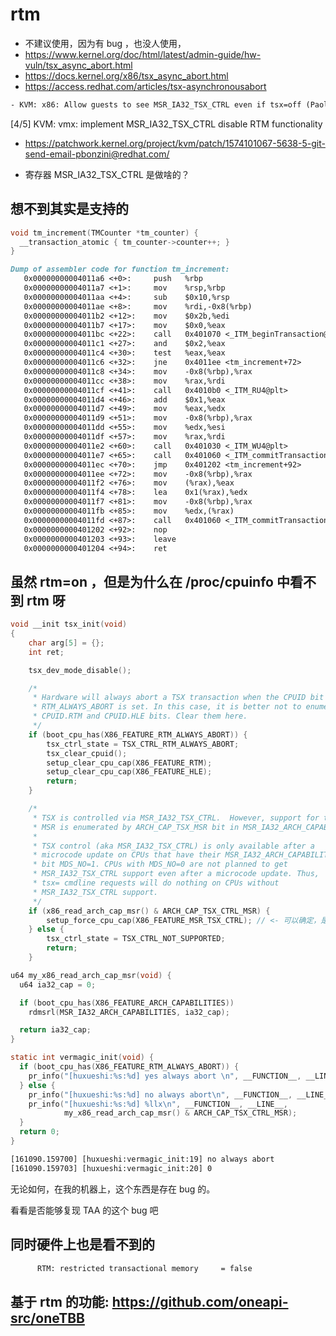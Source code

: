 # rtm

- 不建议使用，因为有 bug ，也没人使用，
- https://www.kernel.org/doc/html/latest/admin-guide/hw-vuln/tsx_async_abort.html
- https://docs.kernel.org/x86/tsx_async_abort.html
- https://access.redhat.com/articles/tsx-asynchronousabort

```txt
- KVM: x86: Allow guests to see MSR_IA32_TSX_CTRL even if tsx=off (Paolo Bonzini) [1912448]
```

[4/5] KVM: vmx: implement MSR_IA32_TSX_CTRL disable RTM functionality

- https://patchwork.kernel.org/project/kvm/patch/1574101067-5638-5-git-send-email-pbonzini@redhat.com/

- 寄存器 MSR_IA32_TSX_CTRL 是做啥的？


## 想不到其实是支持的
```c
void tm_increment(TMCounter *tm_counter) {
  __transaction_atomic { tm_counter->counter++; }
}
```

```md
Dump of assembler code for function tm_increment:
   0x00000000004011a6 <+0>:     push   %rbp
   0x00000000004011a7 <+1>:     mov    %rsp,%rbp
   0x00000000004011aa <+4>:     sub    $0x10,%rsp
   0x00000000004011ae <+8>:     mov    %rdi,-0x8(%rbp)
   0x00000000004011b2 <+12>:    mov    $0x2b,%edi
   0x00000000004011b7 <+17>:    mov    $0x0,%eax
   0x00000000004011bc <+22>:    call   0x401070 <_ITM_beginTransaction@plt>
   0x00000000004011c1 <+27>:    and    $0x2,%eax
   0x00000000004011c4 <+30>:    test   %eax,%eax
   0x00000000004011c6 <+32>:    jne    0x4011ee <tm_increment+72>
   0x00000000004011c8 <+34>:    mov    -0x8(%rbp),%rax
   0x00000000004011cc <+38>:    mov    %rax,%rdi
   0x00000000004011cf <+41>:    call   0x4010b0 <_ITM_RU4@plt>
   0x00000000004011d4 <+46>:    add    $0x1,%eax
   0x00000000004011d7 <+49>:    mov    %eax,%edx
   0x00000000004011d9 <+51>:    mov    -0x8(%rbp),%rax
   0x00000000004011dd <+55>:    mov    %edx,%esi
   0x00000000004011df <+57>:    mov    %rax,%rdi
   0x00000000004011e2 <+60>:    call   0x401030 <_ITM_WU4@plt>
   0x00000000004011e7 <+65>:    call   0x401060 <_ITM_commitTransaction@plt>
   0x00000000004011ec <+70>:    jmp    0x401202 <tm_increment+92>
   0x00000000004011ee <+72>:    mov    -0x8(%rbp),%rax
   0x00000000004011f2 <+76>:    mov    (%rax),%eax
   0x00000000004011f4 <+78>:    lea    0x1(%rax),%edx
   0x00000000004011f7 <+81>:    mov    -0x8(%rbp),%rax
   0x00000000004011fb <+85>:    mov    %edx,(%rax)
   0x00000000004011fd <+87>:    call   0x401060 <_ITM_commitTransaction@plt>
   0x0000000000401202 <+92>:    nop
   0x0000000000401203 <+93>:    leave
   0x0000000000401204 <+94>:    ret
```

## 虽然 rtm=on ，但是为什么在 /proc/cpuinfo 中看不到 rtm 呀


```c
void __init tsx_init(void)
{
	char arg[5] = {};
	int ret;

	tsx_dev_mode_disable();

	/*
	 * Hardware will always abort a TSX transaction when the CPUID bit
	 * RTM_ALWAYS_ABORT is set. In this case, it is better not to enumerate
	 * CPUID.RTM and CPUID.HLE bits. Clear them here.
	 */
	if (boot_cpu_has(X86_FEATURE_RTM_ALWAYS_ABORT)) {
		tsx_ctrl_state = TSX_CTRL_RTM_ALWAYS_ABORT;
		tsx_clear_cpuid();
		setup_clear_cpu_cap(X86_FEATURE_RTM);
		setup_clear_cpu_cap(X86_FEATURE_HLE);
		return;
	}

	/*
	 * TSX is controlled via MSR_IA32_TSX_CTRL.  However, support for this
	 * MSR is enumerated by ARCH_CAP_TSX_MSR bit in MSR_IA32_ARCH_CAPABILITIES.
	 *
	 * TSX control (aka MSR_IA32_TSX_CTRL) is only available after a
	 * microcode update on CPUs that have their MSR_IA32_ARCH_CAPABILITIES
	 * bit MDS_NO=1. CPUs with MDS_NO=0 are not planned to get
	 * MSR_IA32_TSX_CTRL support even after a microcode update. Thus,
	 * tsx= cmdline requests will do nothing on CPUs without
	 * MSR_IA32_TSX_CTRL support.
	 */
	if (x86_read_arch_cap_msr() & ARCH_CAP_TSX_CTRL_MSR) {
		setup_force_cpu_cap(X86_FEATURE_MSR_TSX_CTRL); // <- 可以确定，是从这里走的，其实 cmdline 根本没用
	} else {
		tsx_ctrl_state = TSX_CTRL_NOT_SUPPORTED;
		return;
	}
```

```c
u64 my_x86_read_arch_cap_msr(void) {
  u64 ia32_cap = 0;

  if (boot_cpu_has(X86_FEATURE_ARCH_CAPABILITIES))
    rdmsrl(MSR_IA32_ARCH_CAPABILITIES, ia32_cap);

  return ia32_cap;
}

static int vermagic_init(void) {
  if (boot_cpu_has(X86_FEATURE_RTM_ALWAYS_ABORT)) {
    pr_info("[huxueshi:%s:%d] yes always abort \n", __FUNCTION__, __LINE__);
  } else {
    pr_info("[huxueshi:%s:%d] no always abort\n", __FUNCTION__, __LINE__);
    pr_info("[huxueshi:%s:%d] %llx\n", __FUNCTION__, __LINE__,
            my_x86_read_arch_cap_msr() & ARCH_CAP_TSX_CTRL_MSR);
  }
  return 0;
}
```
```txt
[161090.159700] [huxueshi:vermagic_init:19] no always abort
[161090.159703] [huxueshi:vermagic_init:20] 0
```

无论如何，在我的机器上，这个东西是存在 bug 的。

看看是否能够复现 TAA 的这个 bug 吧

## 同时硬件上也是看不到的

```txt
      RTM: restricted transactional memory     = false
```

## 基于 rtm 的功能: https://github.com/oneapi-src/oneTBB
